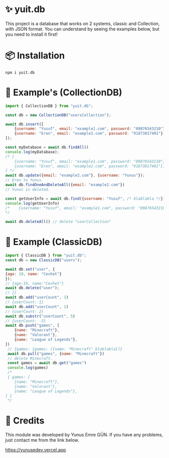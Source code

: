 # ✨ yuit.db
This project is a database that works on 2 systems, classic and Collection, with JSON format. You can understand by seeing the examples below, but you need to install it first!
# 📦 Installation
```shell
npm i yuit.db
```

# 🧠 Example's (CollectionDB)
```js
import { CollectionDB } from "yuit.db";

const db = new CollectionDB("usersCollection");

await db.insert([
    {username: "Yusuf", email: "example1.com", password: "09876543210"},
    {username: "Eren", email: "example2.com", password: "91873017401"},
]);

const myDatabase = await db.findAll()
console.log(myDatabase);
/* [
    {username: "Yusuf", email: "example1.com", password: "09876543210"},
    {username: "Eren", email: "example2.com", password: "91873017401"},
] */
await db.update({email: "example2.com"}, {username: "Yunus"});
// Eren to Yunus
await db.findOneAndDeleteAll({email: "example2.com"})
// Yunus is deleted.

const getUserInfo = await db.find({username: "Yusuf", /* blablabla */})
console.log(getUserInfo)
/*    {username: "Yusuf", email: "example1.com", password: "09876543210"},
*/

await db.deleteAll() // delete "userCollection"
```

# 🧠 Example (ClassicDB)
```js
import { ClassicDB } from "yuit.db";
const db = new ClassicDB("users");

await db.set("user", {
{age: 19, name: "Cevhet"}
});
// {age:19, name:"Cevhet"}
await db.delete("user");
// {}
await db.add("userCount", 1)
// {userCount: 1}
await db.add("userCount", 1)
// {userCount: 2}
await db.substr("userCount", 5)
// {userCount: -3}
await db.push("games", [
    {name: "Minecraft"},
    {name: "Valorant"},
    {name: "League of Legends"},
])
 // {games: {games: [{name: "Minecraft" blablabla}]}
 await db.pull("games", {name: "Minecraft"})
 // delete Minecraft.
 const games = await db.get("games")
 console.log(games)
 /*
 { games: [
    {name: "Minecraft"},
    {name: "Valorant"},
    {name: "League of Legends"},
] }
 */
```

# 🧬 Credits
This module was developed by Yunus Emre GÜN. If you have any problems, just contact me from the link below.

<a>https://yunusedev.vercel.app</a>